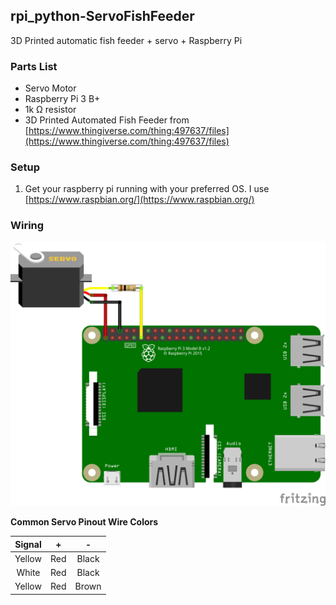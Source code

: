 ## rpi_python-ServoFishFeeder
3D Printed automatic fish feeder  + servo + Raspberry Pi

### Parts List

 - Servo Motor
 - Raspberry Pi 3 B+
 - 1k &ohm; resistor
 - 3D Printed Automated Fish Feeder from [https://www.thingiverse.com/thing:497637/files](https://www.thingiverse.com/thing:497637/files)
 
 

### Setup
1. Get your raspberry pi running with your preferred OS.  I use [https://www.raspbian.org/](https://www.raspbian.org/)


### Wiring
![raspberry pi wiring](/images/rpi_fish_feeder_bb.png)

**Common Servo Pinout Wire Colors**

| Signal | + | - |
| :---: | :---: | :---: |
| Yellow | Red | Black |
| White| Red | Black |
| Yellow | Red | Brown |



<!--stackedit_data:
eyJoaXN0b3J5IjpbNjM0OTc4MjUxLC0yMTA4MTcwODQ3LDIxMj
U1MzkzNzksLTUyNzYzODE5NCwtMTE1NTY5NDkxOCwtODI0Nzk5
OTQwLDMzMjQ1NTkxLDE0NDM3OTU4NTIsLTE1MzYxOTM5NTUsMT
I0MDUzMzIyNF19
-->